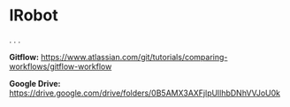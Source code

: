 # IRobot

. . . 

**Gitflow:** https://www.atlassian.com/git/tutorials/comparing-workflows/gitflow-workflow  

**Google Drive:** https://drive.google.com/drive/folders/0B5AMX3AXFjlpUllhbDNhVVJoU0k
